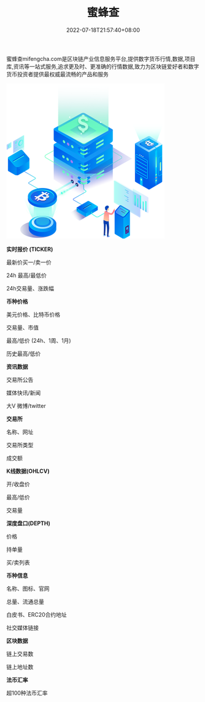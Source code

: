﻿---
weight: 
title: "蜜蜂查"
description: "蜜蜂查mifengcha.com是区块链产业信息服务平台,提供数字货币行情,数据,项目库,资讯等一站式服务,追求更及时、更准确的行情数据,致力为区块链爱好者和数字货币投资者提供最权威最流..."
date: 2022-07-18T21:57:40+08:00
lastmod: 2022-07-18T16:45:40+08:00
draft: false
authors: ["MineW"]
featuredImage: "block-cc.png"
link: "https://m.block.cc/"
tags: ["数据收集","蜜蜂查"]
categories: ["navigation"]
navigation: ["数据收集"]
lightgallery: true
toc: true
pinned: false
recommend: false
recommend1: false
---
蜜蜂查mifengcha.com是区块链产业信息服务平台,提供数字货币行情,数据,项目库,资讯等一站式服务,追求更及时、更准确的行情数据,致力为区块链爱好者和数字货币投资者提供最权威最流畅的产品和服务


![img](777.png)

**实时报价 (TICKER)**

最新价买一/卖一价

24h 最高/最低价

24h交易量、涨跌幅

**币种价格**

美元价格、比特币价格

交易量、市值

最高/低价 (24h、1周、1月)

历史最高/低价

**资讯数据**

交易所公告

媒体快讯/新闻

大V 微博/twitter

**交易所**

名称、网址

交易所类型

成交额

**K线数据(OHLCV)**

开/收盘价

最高/低价

交易量

**深度盘口(DEPTH)**

价格

持单量

买/卖列表

**币种信息**

名称、图标、官网

总量、流通总量

白皮书、ERC20合约地址

社交媒体链接

**区块数据**

链上交易数

链上地址数

**法币汇率**

超100种法币汇率